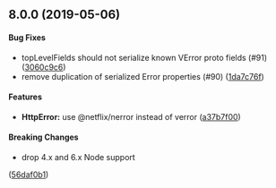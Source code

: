 <a name="8.0.0"></a>
## 8.0.0 (2019-05-06)


#### Bug Fixes

* topLevelFields should not serialize known VError proto fields (#91) ([3060c9c6](https://github.com/restify/errors.git/commit/3060c9c6))
* remove duplication of serialized Error properties (#90) ([1da7c76f](https://github.com/restify/errors.git/commit/1da7c76f))


#### Features

* **HttpError:** use @netflix/nerror instead of verror ([a37b7f00](https://github.com/restify/errors.git/commit/a37b7f00))


#### Breaking Changes

* drop 4.x and 6.x Node support

 ([56daf0b1](https://github.com/restify/errors.git/commit/56daf0b1))

